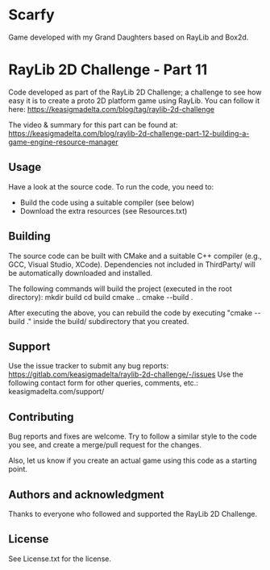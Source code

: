 # Scarfy

Game developed with my Grand Daughters based on RayLib and Box2d.






# RayLib 2D Challenge - Part 11

Code developed as part of the RayLib 2D Challenge; a challenge to see how easy it is to create a proto 2D platform game using RayLib. You can follow it here: https://keasigmadelta.com/blog/tag/raylib-2d-challenge 

The video & summary for this part can be found at:
https://keasigmadelta.com/blog/raylib-2d-challenge-part-12-building-a-game-engine-resource-manager

## Usage
Have a look at the source code. To run the code, you need to:
- Build the code using a suitable compiler (see below)
- Download the extra resources (see Resources.txt)

## Building

The source code can be built with CMake and a suitable C++ compiler (e.g., GCC, Visual Studio, XCode). Dependencies not included in ThirdParty/ will be automatically downloaded and installed. 

The following commands will build the project (executed in the root directory):
mkdir build
cd build
cmake ..
cmake --build .

After executing the above, you can rebuild the code by executing "cmake --build ." inside the build/ subdirectory that you created.


## Support
Use the issue tracker to submit any bug reports: https://gitlab.com/keasigmadelta/raylib-2d-challenge/-/issues
Use the following contact form for other queries, comments, etc.:
keasigmadelta.com/support/

## Contributing
Bug reports and fixes are welcome. Try to follow a similar style to the code you see, and create a merge/pull request for the changes.

Also, let us know if you create an actual game using this code as a starting point. 

## Authors and acknowledgment
Thanks to everyone who followed and supported the RayLib 2D Challenge.

## License
See License.txt for the license.
